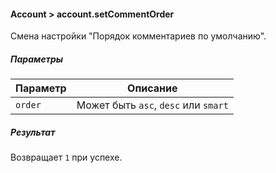 #### Account > account.setCommentOrder

Смена настройки "Порядок комментариев по умолчанию".

##### Параметры

|Параметр|Описание|
|--|--|
|`order`|Может быть `asc`, `desc` или `smart`|

##### Результат

Возвращает `1` при успехе. 

